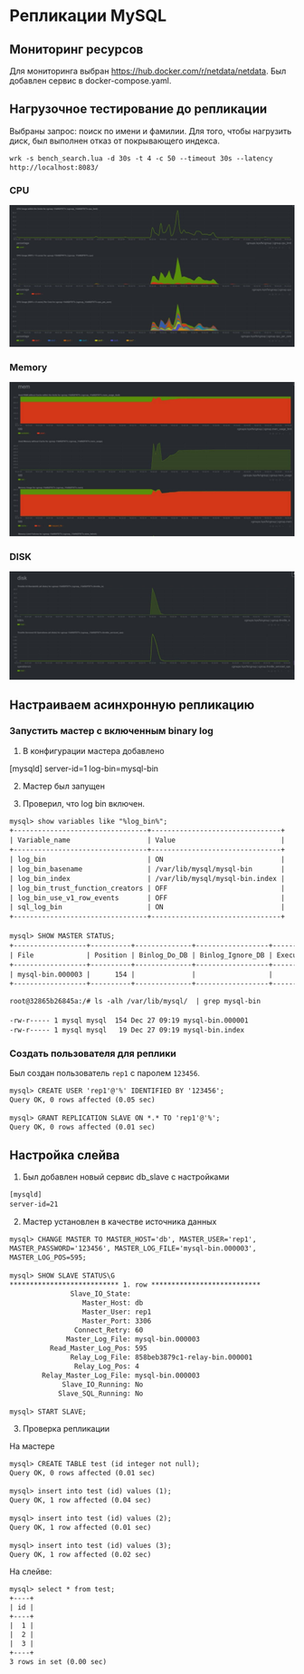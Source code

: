 # Репликации MySQL

## Мониторинг ресурсов

Для мониторинга выбран https://hub.docker.com/r/netdata/netdata. Был добавлен сервис в docker-compose.yaml.

## Нагрузочное тестирование до репликации

Выбраны запрос: поиск по имени и фамилии. Для того, чтобы нагрузить диск, был выполнен отказ от покрывающего индекса.

```
wrk -s bench_search.lua -d 30s -t 4 -c 50 --timeout 30s --latency http://localhost:8083/
```

### CPU

![plot](./img/master_cpu_before.jpg)


### Memory

![plot](./img/master_memory_before.jpg)


### DISK

![plot](./img/master_disk_before.jpg)


## Настраиваем асинхронную репликацию


### Запустить мастер с включенным binary log

1. В конфигурации мастера добавлено

[mysqld]
server-id=1
log-bin=mysql-bin

2. Мастер был запущен

3. Проверил, что log bin включен.
```txt
mysql> show variables like "%log_bin%";
+---------------------------------+--------------------------------+
| Variable_name                   | Value                          |
+---------------------------------+--------------------------------+
| log_bin                         | ON                             |
| log_bin_basename                | /var/lib/mysql/mysql-bin       |
| log_bin_index                   | /var/lib/mysql/mysql-bin.index |
| log_bin_trust_function_creators | OFF                            |
| log_bin_use_v1_row_events       | OFF                            |
| sql_log_bin                     | ON                             |
+---------------------------------+--------------------------------+

mysql> SHOW MASTER STATUS;
+------------------+----------+--------------+------------------+-------------------+
| File             | Position | Binlog_Do_DB | Binlog_Ignore_DB | Executed_Gtid_Set |
+------------------+----------+--------------+------------------+-------------------+
| mysql-bin.000003 |      154 |              |                  |                   |
+------------------+----------+--------------+------------------+-------------------+
```

```txt
root@32865b26845a:/# ls -alh /var/lib/mysql/  | grep mysql-bin

-rw-r----- 1 mysql mysql  154 Dec 27 09:19 mysql-bin.000001
-rw-r----- 1 mysql mysql   19 Dec 27 09:19 mysql-bin.index
```

### Создать пользователя для реплики

Был создан пользователь `rep1` с паролем `123456`.

```
mysql> CREATE USER 'rep1'@'%' IDENTIFIED BY '123456';
Query OK, 0 rows affected (0.05 sec)

mysql> GRANT REPLICATION SLAVE ON *.* TO 'rep1'@'%';
Query OK, 0 rows affected (0.01 sec)
```

## Настройка слейва

1. Был добавлен новый сервис db_slave с настройками

```txt
[mysqld]
server-id=21
```


2. Мастер установлен в качестве источника данных 

```
mysql> CHANGE MASTER TO MASTER_HOST='db', MASTER_USER='rep1', MASTER_PASSWORD='123456', MASTER_LOG_FILE='mysql-bin.000003', MASTER_LOG_POS=595;

mysql> SHOW SLAVE STATUS\G
*************************** 1. row ***************************
               Slave_IO_State: 
                  Master_Host: db
                  Master_User: rep1
                  Master_Port: 3306
                Connect_Retry: 60
              Master_Log_File: mysql-bin.000003
          Read_Master_Log_Pos: 595
               Relay_Log_File: 858beb3879c1-relay-bin.000001
                Relay_Log_Pos: 4
        Relay_Master_Log_File: mysql-bin.000003
             Slave_IO_Running: No
            Slave_SQL_Running: No

mysql> START SLAVE;
```

3. Проверка репликации

На мастере

```
mysql> CREATE TABLE test (id integer not null);
Query OK, 0 rows affected (0.01 sec)

mysql> insert into test (id) values (1);
Query OK, 1 row affected (0.04 sec)

mysql> insert into test (id) values (2);
Query OK, 1 row affected (0.01 sec)

mysql> insert into test (id) values (3);
Query OK, 1 row affected (0.02 sec)
```

На слейве:

```
mysql> select * from test;
+----+
| id |
+----+
|  1 |
|  2 |
|  3 |
+----+
3 rows in set (0.00 sec)
```
